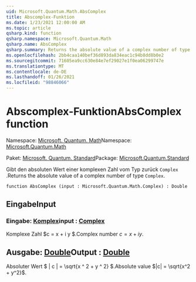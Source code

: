 ```yaml
---
uid: Microsoft.Quantum.Math.AbsComplex
title: Abscomplex-Funktion
ms.date: 1/23/2021 12:00:00 AM
ms.topic: article
qsharp.kind: function
qsharp.namespace: Microsoft.Quantum.Math
qsharp.name: AbsComplex
qsharp.summary: Returns the absolute value of a complex number of type `Complex`.
ms.openlocfilehash: 2bb4caa140bef36d893da834eac1c94b8dd8b0e2
ms.sourcegitcommit: 71605ea9cc630e84e7ef29027e1f0ea06299747e
ms.translationtype: MT
ms.contentlocale: de-DE
ms.lasthandoff: 01/26/2021
ms.locfileid: "98846066"
---
```

# <a name="abscomplex-function"></a><span data-ttu-id="cd46d-102">Abscomplex-Funktion</span><span class="sxs-lookup"><span data-stu-id="cd46d-102">AbsComplex function</span></span>

<span data-ttu-id="cd46d-103">Namespace: [Microsoft. Quantum. Math](xref:Microsoft.Quantum.Math)</span><span class="sxs-lookup"><span data-stu-id="cd46d-103">Namespace: [Microsoft.Quantum.Math](xref:Microsoft.Quantum.Math)</span></span>

<span data-ttu-id="cd46d-104">Paket: [Microsoft. Quantum. Standard](https://nuget.org/packages/Microsoft.Quantum.Standard)</span><span class="sxs-lookup"><span data-stu-id="cd46d-104">Package: [Microsoft.Quantum.Standard](https://nuget.org/packages/Microsoft.Quantum.Standard)</span></span>


<span data-ttu-id="cd46d-105">Gibt den absoluten Wert einer komplexen Zahl vom Typ zurück `Complex` .</span><span class="sxs-lookup"><span data-stu-id="cd46d-105">Returns the absolute value of a complex number of type `Complex`.</span></span>

```qsharp
function AbsComplex (input : Microsoft.Quantum.Math.Complex) : Double
```


## <a name="input"></a><span data-ttu-id="cd46d-106">Eingabe</span><span class="sxs-lookup"><span data-stu-id="cd46d-106">Input</span></span>

### <a name="input--complex"></a><span data-ttu-id="cd46d-107">Eingabe: [Komplex](xref:Microsoft.Quantum.Math.Complex)</span><span class="sxs-lookup"><span data-stu-id="cd46d-107">input : [Complex](xref:Microsoft.Quantum.Math.Complex)</span></span>

<span data-ttu-id="cd46d-108">Komplexe Zahl $c = x + i y $.</span><span class="sxs-lookup"><span data-stu-id="cd46d-108">Complex number $c = x + i y$.</span></span>



## <a name="output--double"></a><span data-ttu-id="cd46d-109">Ausgabe: [Double](xref:microsoft.quantum.lang-ref.double)</span><span class="sxs-lookup"><span data-stu-id="cd46d-109">Output : [Double](xref:microsoft.quantum.lang-ref.double)</span></span>

<span data-ttu-id="cd46d-110">Absoluter Wert $ | c | = \sqrt{x ^ 2 + y ^ 2} $.</span><span class="sxs-lookup"><span data-stu-id="cd46d-110">Absolute value $|c| = \sqrt{x^2 + y^2}$.</span></span>